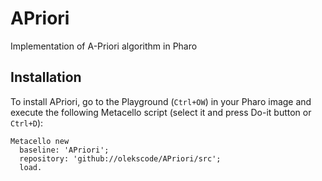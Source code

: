 # APriori

Implementation of A-Priori algorithm in Pharo

## Installation
To install APriori, go to the Playground (`Ctrl+OW`) in your Pharo image and execute the following Metacello script (select it and press Do-it button or `Ctrl+D`):

```smalltalk
Metacello new
  baseline: 'APriori';
  repository: 'github://olekscode/APriori/src';
  load.
```
